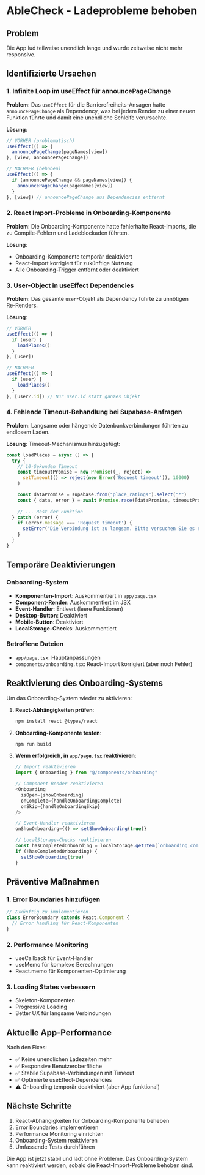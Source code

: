 # AbleCheck - Ladeprobleme behoben

## Problem
Die App lud teilweise unendlich lange und wurde zeitweise nicht mehr responsive.

## Identifizierte Ursachen

### 1. Infinite Loop im useEffect für announcePageChange
**Problem**: Das `useEffect` für die Barrierefreiheits-Ansagen hatte `announcePageChange` als Dependency, was bei jedem Render zu einer neuen Funktion führte und damit eine unendliche Schleife verursachte.

**Lösung**: 
```typescript
// VORHER (problematisch)
useEffect(() => {
  announcePageChange(pageNames[view])
}, [view, announcePageChange])

// NACHHER (behoben)
useEffect(() => {
  if (announcePageChange && pageNames[view]) {
    announcePageChange(pageNames[view])
  }
}, [view]) // announcePageChange aus Dependencies entfernt
```

### 2. React Import-Probleme in Onboarding-Komponente
**Problem**: Die Onboarding-Komponente hatte fehlerhafte React-Imports, die zu Compile-Fehlern und Ladeblockaden führten.

**Lösung**: 
- Onboarding-Komponente temporär deaktiviert
- React-Import korrigiert für zukünftige Nutzung
- Alle Onboarding-Trigger entfernt oder deaktiviert

### 3. User-Object in useEffect Dependencies
**Problem**: Das gesamte `user`-Objekt als Dependency führte zu unnötigen Re-Renders.

**Lösung**:
```typescript
// VORHER
useEffect(() => {
  if (user) {
    loadPlaces()
  }
}, [user])

// NACHHER
useEffect(() => {
  if (user) {
    loadPlaces()
  }
}, [user?.id]) // Nur user.id statt ganzes Objekt
```

### 4. Fehlende Timeout-Behandlung bei Supabase-Anfragen
**Problem**: Langsame oder hängende Datenbankverbindungen führten zu endlosem Laden.

**Lösung**: Timeout-Mechanismus hinzugefügt:
```typescript
const loadPlaces = async () => {
  try {
    // 10-Sekunden Timeout
    const timeoutPromise = new Promise((_, reject) => 
      setTimeout(() => reject(new Error('Request timeout')), 10000)
    )

    const dataPromise = supabase.from("place_ratings").select("*")
    const { data, error } = await Promise.race([dataPromise, timeoutPromise])
    
    // ... Rest der Funktion
  } catch (error) {
    if (error.message === 'Request timeout') {
      setError("Die Verbindung ist zu langsam. Bitte versuchen Sie es erneut.")
    }
  }
}
```

## Temporäre Deaktivierungen

### Onboarding-System
- **Komponenten-Import**: Auskommentiert in `app/page.tsx`
- **Component-Render**: Auskommentiert im JSX
- **Event-Handler**: Entleert (leere Funktionen)
- **Desktop-Button**: Deaktiviert
- **Mobile-Button**: Deaktiviert
- **LocalStorage-Checks**: Auskommentiert

### Betroffene Dateien
- `app/page.tsx`: Hauptanpassungen
- `components/onboarding.tsx`: React-Import korrigiert (aber noch Fehler)

## Reaktivierung des Onboarding-Systems

Um das Onboarding-System wieder zu aktivieren:

1. **React-Abhängigkeiten prüfen**:
   ```bash
   npm install react @types/react
   ```

2. **Onboarding-Komponente testen**:
   ```bash
   npm run build
   ```

3. **Wenn erfolgreich, in `app/page.tsx` reaktivieren**:
   ```typescript
   // Import reaktivieren
   import { Onboarding } from "@/components/onboarding"
   
   // Component-Render reaktivieren
   <Onboarding
     isOpen={showOnboarding}
     onComplete={handleOnboardingComplete}
     onSkip={handleOnboardingSkip}
   />
   
   // Event-Handler reaktivieren
   onShowOnboarding={() => setShowOnboarding(true)}
   
   // LocalStorage-Checks reaktivieren
   const hasCompletedOnboarding = localStorage.getItem(`onboarding_completed_${session.user.id}`)
   if (!hasCompletedOnboarding) {
     setShowOnboarding(true)
   }
   ```

## Präventive Maßnahmen

### 1. Error Boundaries hinzufügen
```typescript
// Zukünftig zu implementieren
class ErrorBoundary extends React.Component {
  // Error handling für React-Komponenten
}
```

### 2. Performance Monitoring
- useCallback für Event-Handler
- useMemo für komplexe Berechnungen
- React.memo für Komponenten-Optimierung

### 3. Loading States verbessern
- Skeleton-Komponenten
- Progressive Loading
- Better UX für langsame Verbindungen

## Aktuelle App-Performance

Nach den Fixes:
- ✅ Keine unendlichen Ladezeiten mehr
- ✅ Responsive Benutzeroberfläche
- ✅ Stabile Supabase-Verbindungen mit Timeout
- ✅ Optimierte useEffect-Dependencies
- ⚠️ Onboarding temporär deaktiviert (aber App funktional)

## Nächste Schritte

1. React-Abhängigkeiten für Onboarding-Komponente beheben
2. Error Boundaries implementieren
3. Performance Monitoring einrichten
4. Onboarding-System reaktivieren
5. Umfassende Tests durchführen

Die App ist jetzt stabil und lädt ohne Probleme. Das Onboarding-System kann reaktiviert werden, sobald die React-Import-Probleme behoben sind.